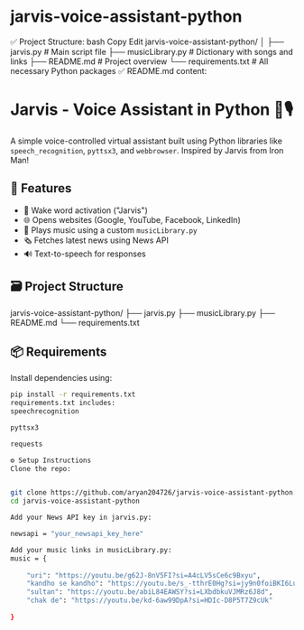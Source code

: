 # jarvis-voice-assistant-python

✅ Project Structure:
bash
Copy
Edit
jarvis-voice-assistant-python/
│
├── jarvis.py                  # Main script file
├── musicLibrary.py            # Dictionary with songs and links
├── README.md                  # Project overview
└── requirements.txt           # All necessary Python packages
✅ README.md content:

# Jarvis - Voice Assistant in Python 🧠🎙️

A simple voice-controlled virtual assistant built using Python libraries like `speech_recognition`, `pyttsx3`, and `webbrowser`. Inspired by Jarvis from Iron Man!

## 🔧 Features

- 🎤 Wake word activation ("Jarvis")
- 🌐 Opens websites (Google, YouTube, Facebook, LinkedIn)
- 🎵 Plays music using a custom `musicLibrary.py`
- 🗞️ Fetches latest news using News API
- 🔊 Text-to-speech for responses

## 🗃️ Project Structure

jarvis-voice-assistant-python/
├── jarvis.py
├── musicLibrary.py
├── README.md
└── requirements.txt



## 📦 Requirements

Install dependencies using:

```bash
pip install -r requirements.txt
requirements.txt includes:
speechrecognition

pyttsx3

requests

⚙️ Setup Instructions
Clone the repo:


git clone https://github.com/aryan204726/jarvis-voice-assistant-python.git
cd jarvis-voice-assistant-python

Add your News API key in jarvis.py:

newsapi = "your_newsapi_key_here"

Add your music links in musicLibrary.py:
music = {
    
    "uri": "https://youtu.be/g62J-8nV5FI?si=A4cLV5sCe6c9Bxyu",
    "kandho se kandho": "https://youtu.be/s_-tthrE0Hg?si=jy9n0foiBKI6Lufn",
    "sultan": "https://youtu.be/abiL84EAWSY?si=LXbdbkuVJMRz6J8d",
    "chak de": "https://youtu.be/kd-6aw99DpA?si=HDIc-D8P5T7Z9cUk"
    
}

